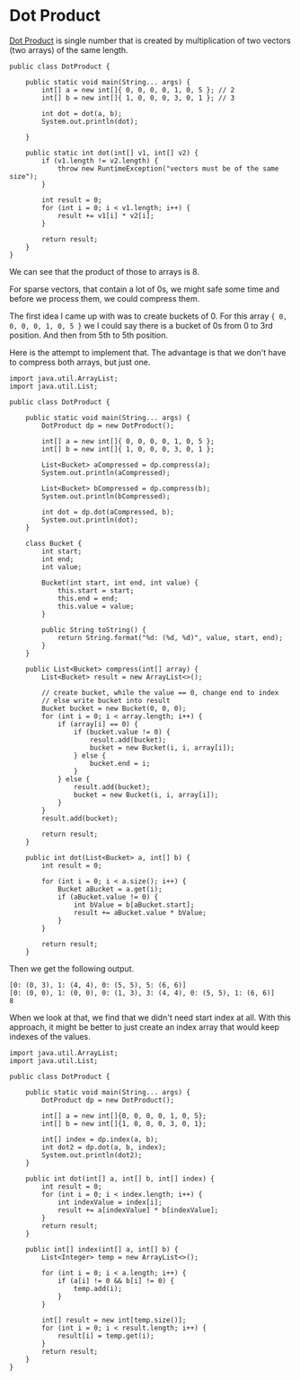 # Dot Product

[Dot Product](https://en.wikipedia.org/wiki/Dot_product) is single number that is created by multiplication of two vectors \(two arrays\) of the same length.

```
public class DotProduct {

    public static void main(String... args) {
        int[] a = new int[]{ 0, 0, 0, 0, 1, 0, 5 }; // 2
        int[] b = new int[]{ 1, 0, 0, 0, 3, 0, 1 }; // 3

        int dot = dot(a, b);
        System.out.println(dot);

    }

    public static int dot(int[] v1, int[] v2) {
        if (v1.length != v2.length) {
            throw new RuntimeException("vectors must be of the same size");
        }

        int result = 0;
        for (int i = 0; i < v1.length; i++) {
            result += v1[i] * v2[i];
        }

        return result;
    }
}
```

We can see that the product of those to arrays is 8.

For sparse vectors, that contain a lot of 0s, we might safe some time and before we process them, we could compress them.

The first idea I came up with was to create buckets of 0. For this array `{ 0, 0, 0, 0, 1, 0, 5 }`  we I could say there is a bucket of 0s from 0 to 3rd position. And then from 5th to 5th position.

Here is the attempt to implement that. The advantage is that we don't have to compress both arrays, but just one.

```
import java.util.ArrayList;
import java.util.List;

public class DotProduct {

    public static void main(String... args) {
        DotProduct dp = new DotProduct();

        int[] a = new int[]{ 0, 0, 0, 0, 1, 0, 5 };
        int[] b = new int[]{ 1, 0, 0, 0, 3, 0, 1 };

        List<Bucket> aCompressed = dp.compress(a);
        System.out.println(aCompressed);

        List<Bucket> bCompressed = dp.compress(b);
        System.out.println(bCompressed);

        int dot = dp.dot(aCompressed, b);
        System.out.println(dot);
    }

    class Bucket {
        int start;
        int end;
        int value;

        Bucket(int start, int end, int value) {
            this.start = start;
            this.end = end;
            this.value = value;
        }

        public String toString() {
            return String.format("%d: (%d, %d)", value, start, end);
        }
    }

    public List<Bucket> compress(int[] array) {
        List<Bucket> result = new ArrayList<>();

        // create bucket, while the value == 0, change end to index
        // else write bucket into result
        Bucket bucket = new Bucket(0, 0, 0);
        for (int i = 0; i < array.length; i++) {
            if (array[i] == 0) {
                if (bucket.value != 0) {
                    result.add(bucket);
                    bucket = new Bucket(i, i, array[i]);
                } else {
                    bucket.end = i;
                }
            } else {
                result.add(bucket);
                bucket = new Bucket(i, i, array[i]);
            }
        }
        result.add(bucket);

        return result;
    }

    public int dot(List<Bucket> a, int[] b) {
        int result = 0;

        for (int i = 0; i < a.size(); i++) {
            Bucket aBucket = a.get(i);
            if (aBucket.value != 0) {
                int bValue = b[aBucket.start];
                result += aBucket.value * bValue;
            }
        }

        return result;
    }
```

Then we get the following output.

```
[0: (0, 3), 1: (4, 4), 0: (5, 5), 5: (6, 6)]
[0: (0, 0), 1: (0, 0), 0: (1, 3), 3: (4, 4), 0: (5, 5), 1: (6, 6)]
8
```

When we look at that, we find that we didn't need start index at all. With this approach, it might be better to just create an index array that would keep indexes of the values. 

```
import java.util.ArrayList;
import java.util.List;

public class DotProduct {

    public static void main(String... args) {
        DotProduct dp = new DotProduct();

        int[] a = new int[]{0, 0, 0, 0, 1, 0, 5};
        int[] b = new int[]{1, 0, 0, 0, 3, 0, 1};

        int[] index = dp.index(a, b);
        int dot2 = dp.dot(a, b, index);
        System.out.println(dot2);
    }

    public int dot(int[] a, int[] b, int[] index) {
        int result = 0;
        for (int i = 0; i < index.length; i++) {
            int indexValue = index[i];
            result += a[indexValue] * b[indexValue];
        }
        return result;
    }

    public int[] index(int[] a, int[] b) {
        List<Integer> temp = new ArrayList<>();

        for (int i = 0; i < a.length; i++) {
            if (a[i] != 0 && b[i] != 0) {
                temp.add(i);
            }
        }

        int[] result = new int[temp.size()];
        for (int i = 0; i < result.length; i++) {
            result[i] = temp.get(i);
        }
        return result;
    }
}
```



